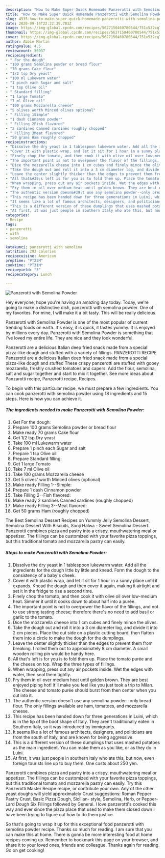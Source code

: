 ```yaml
---
description: "How to Make Super Quick Homemade Panzerotti with Semolina Powder"
title: "How to Make Super Quick Homemade Panzerotti with Semolina Powder"
slug: 4935-how-to-make-super-quick-homemade-panzerotti-with-semolina-powder
date: 2020-09-14T22:22:39.701Z
image: https://img-global.cpcdn.com/recipes/5627150460780544/751x532cq70/panzerotti-with-semolina-powder-recipe-main-photo.jpg
thumbnail: https://img-global.cpcdn.com/recipes/5627150460780544/751x532cq70/panzerotti-with-semolina-powder-recipe-main-photo.jpg
cover: https://img-global.cpcdn.com/recipes/5627150460780544/751x532cq70/panzerotti-with-semolina-powder-recipe-main-photo.jpg
author: Abbie Martin
ratingvalue: 4.5
reviewcount: 36937
recipeingredient:
- " For the dough"
- "100 grams Semolina powder or bread flour"
- "70 grams Cake flour"
- "1/2 tsp Dry yeast"
- "100 ml Lukewarm water"
- "1 pinch each Sugar and salt"
- "1 tsp Olive oil"
- " Standard filling"
- "1 large Tomato"
- "7 ml Olive oil"
- "100 grams Mozzarella cheese"
- "5 olives worth Minced olives optional"
- " Filling 1Simple"
- "1 dash Cinnamon powder"
- " Filling 2Fish flavored"
- "2 sardines Canned sardines roughly chopped"
- " Filling 3Meat flavored"
- "50 grams Ham roughly chopped"
recipeinstructions:
- "Dissolve the dry yeast in 1 tablespoon lukewarm water. Add all the ingredients for the dough little by little and knead. Form the dough to the consistency of a baby&#39;s cheek."
- "Cover it with plastic wrap, and let it sit for 1 hour in a sunny place until it expands. Knead the dough and then cover it again, making it airtight and set it in the fridge to rise a second time."
- "Finely chop the tomato, and then cook it with olive oil over low-medium heat. Simmer it until it cooks down to about half into a purée."
- "The important point is not to overpower the flavor of the fillings, and not to use strong tasting cheese; therefore there&#39;s no need to add basil or garlic to the tomato."
- "Dice the mozzarella cheese into 1 cm cubes and finely mince the olives."
- "Take the dough out and roll it into a 3 cm diameter log, and divide it into 2 cm pieces. Place the cut side on a plastic cutting board, then flatten them into a circle to make the dough for the dumplings."
- "Leave the center slightly thicker than the edges to prevent them from breaking. I rolled them out to approximately 8 cm diameter. A small wooden rolling pin would be handy here."
- "All that&#39;s left is for you is to fold them up. Place the tomato purée and the cheese on top. Wrap the three types of fillings."
- "When wrapping, press out any air pockets inside. Wet the edges with water, then seal them tightly."
- "Fry them in oil over medium heat until golden brown. They are best enjoyed piping hot! It&#39;ll make you feel like you just took a trip to Milan. The cheese and tomato purée should burst from then center when you cut into it."
- "The authentic version doesn&#39;t use any semolina powder--only bread flour. The only fillings available are ham, tomatoes, and mozzarella cheese."
- "This recipe has been handed down for three generations in Luini, which is in the tip of the boot shape of Italy. They aren&#39;t traditionally eaten in Southern Italy, so it was introduced by immigrants."
- "It seems like a lot of famous architects, designers, and politicians are from the south of Italy, and are known for being aggressive."
- "This is a different version of these dumplings that uses mashed potatoes as the main ingredient. You can make them as you like, or as they do in Luini."
- "At first, it was just people in southern Italy who ate this, but now, even foreign tourists line up to buy them. One costs about 250 yen."
categories:
- Recipe
tags:
- panzerotti
- with
- semolina

katakunci: panzerotti with semolina 
nutrition: 293 calories
recipecuisine: American
preptime: "PT22M"
cooktime: "PT31M"
recipeyield: "3"
recipecategory: Lunch

---
```



![Panzerotti with Semolina Powder](https://img-global.cpcdn.com/recipes/5627150460780544/751x532cq70/panzerotti-with-semolina-powder-recipe-main-photo.jpg)

Hey everyone, hope you're having an amazing day today. Today, we're going to make a distinctive dish, panzerotti with semolina powder. One of my favorites. For mine, I will make it a bit tasty. This will be really delicious.

Panzerotti with Semolina Powder is one of the most popular of current trending foods on earth. It's easy, it is quick, it tastes yummy. It is enjoyed by millions every day. Panzerotti with Semolina Powder is something that I've loved my entire life. They are nice and they look wonderful.

Panzerotti are a delicious Italian deep fried snack made from a special pizza-like dough and stuffed with a variety of fillings. PANZEROTTI RECIPE Panzerotti are a delicious Italian deep fried snack made from a special pizza-like dough and stuffed These crispy panzerotti are stuffed with gooey mozzarella, freshly crushed tomatoes and capers. Add the flour, semolina, salt and sugar together and start to mix it together. See more ideas about Panzarotti recipe, Panzerotti recipe, Recipes.


To begin with this particular recipe, we must prepare a few ingredients. You can cook panzerotti with semolina powder using 18 ingredients and 15 steps. Here is how you can achieve it.

<!--inarticleads1-->

##### The ingredients needed to make Panzerotti with Semolina Powder:

1. Get  For the dough:
1. Prepare 100 grams Semolina powder or bread flour
1. Make ready 70 grams Cake flour
1. Get 1/2 tsp Dry yeast
1. Take 100 ml Lukewarm water
1. Prepare 1 pinch each Sugar and salt
1. Prepare 1 tsp Olive oil
1. Prepare  Standard filling:
1. Get 1 large Tomato
1. Take 7 ml Olive oil
1. Take 100 grams Mozzarella cheese
1. Get 5 olives&#39; worth Minced olives (optional)
1. Make ready  Filling 1--Simple:
1. Prepare 1 dash Cinnamon powder
1. Take  Filling 2--Fish flavored:
1. Make ready 2 sardines Canned sardines (roughly chopped)
1. Make ready  Filling 3--Meat flavored:
1. Get 50 grams Ham (roughly chopped)


The Best Semolina Dessert Recipes on Yummly Jelly Semolina Dessert, Semolina Dessert With Biscuits, Sooji Halwa - Sweet Semolina Dessert. Panzerotti combines pizza and pastry into a crispy, mouthwatering meal or appetizer. The fillings can be customized with your favorite pizza toppings, but this traditional tomato and mozzarella pastry can easily. 

<!--inarticleads2-->

##### Steps to make Panzerotti with Semolina Powder:

1. Dissolve the dry yeast in 1 tablespoon lukewarm water. Add all the ingredients for the dough little by little and knead. Form the dough to the consistency of a baby&#39;s cheek.
1. Cover it with plastic wrap, and let it sit for 1 hour in a sunny place until it expands. Knead the dough and then cover it again, making it airtight and set it in the fridge to rise a second time.
1. Finely chop the tomato, and then cook it with olive oil over low-medium heat. Simmer it until it cooks down to about half into a purée.
1. The important point is not to overpower the flavor of the fillings, and not to use strong tasting cheese; therefore there&#39;s no need to add basil or garlic to the tomato.
1. Dice the mozzarella cheese into 1 cm cubes and finely mince the olives.
1. Take the dough out and roll it into a 3 cm diameter log, and divide it into 2 cm pieces. Place the cut side on a plastic cutting board, then flatten them into a circle to make the dough for the dumplings.
1. Leave the center slightly thicker than the edges to prevent them from breaking. I rolled them out to approximately 8 cm diameter. A small wooden rolling pin would be handy here.
1. All that&#39;s left is for you is to fold them up. Place the tomato purée and the cheese on top. Wrap the three types of fillings.
1. When wrapping, press out any air pockets inside. Wet the edges with water, then seal them tightly.
1. Fry them in oil over medium heat until golden brown. They are best enjoyed piping hot! It&#39;ll make you feel like you just took a trip to Milan. The cheese and tomato purée should burst from then center when you cut into it.
1. The authentic version doesn&#39;t use any semolina powder--only bread flour. The only fillings available are ham, tomatoes, and mozzarella cheese.
1. This recipe has been handed down for three generations in Luini, which is in the tip of the boot shape of Italy. They aren&#39;t traditionally eaten in Southern Italy, so it was introduced by immigrants.
1. It seems like a lot of famous architects, designers, and politicians are from the south of Italy, and are known for being aggressive.
1. This is a different version of these dumplings that uses mashed potatoes as the main ingredient. You can make them as you like, or as they do in Luini.
1. At first, it was just people in southern Italy who ate this, but now, even foreign tourists line up to buy them. One costs about 250 yen.


Panzerotti combines pizza and pastry into a crispy, mouthwatering meal or appetizer. The fillings can be customized with your favorite pizza toppings, but this traditional tomato and mozzarella pastry can easily. Try this Panzerotti Master Recipe recipe, or contribute your own. Any of the other yeast doughs will yield approximately Crust suggestions: Roman Pepper Pastry Crust, Basic Pizza Dough, Sicilian- style, Semolina, Herb, or Pepper-Lard Dough Six Fillings followed by General. I love panzerotti&#39;s cooked this way and ever since the pizza place that used to make them closed down I have been trying to figure out how to do them justice. 

So that's going to wrap it up for this exceptional food panzerotti with semolina powder recipe. Thanks so much for reading. I am sure that you can make this at home. There is gonna be more interesting food at home recipes coming up. Remember to bookmark this page on your browser, and share it to your loved ones, friends and colleague. Thanks again for reading. Go on get cooking!
